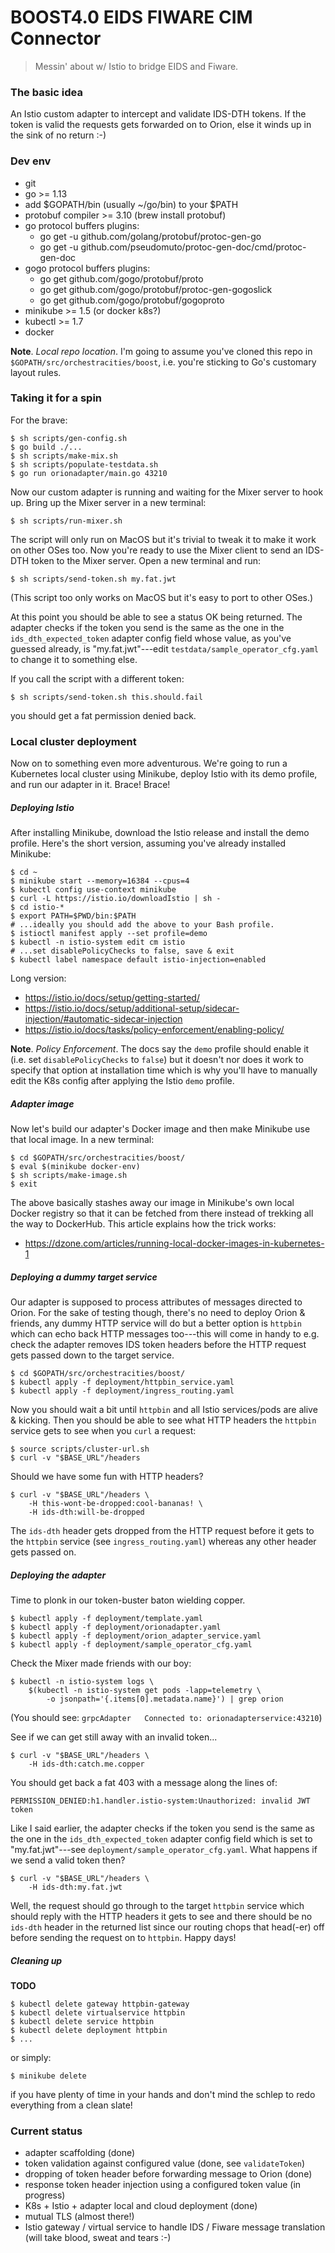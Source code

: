 BOOST4.0 EIDS FIWARE CIM Connector
==================================
> Messin' about w/ Istio to bridge EIDS and Fiware.


### The basic idea

An Istio custom adapter to intercept and validate IDS-DTH tokens. If the
token is valid the requests gets forwarded on to Orion, else it winds up
in the sink of no return :-)


### Dev env

* git
* go >= 1.13
* add $GOPATH/bin (usually ~/go/bin) to your $PATH
* protobuf compiler >= 3.10 (brew install protobuf)
* go protocol buffers plugins:
    - go get -u github.com/golang/protobuf/protoc-gen-go
    - go get -u github.com/pseudomuto/protoc-gen-doc/cmd/protoc-gen-doc
* gogo protocol buffers plugins:
    - go get github.com/gogo/protobuf/proto
    - go get github.com/gogo/protobuf/protoc-gen-gogoslick
    - go get github.com/gogo/protobuf/gogoproto
* minikube >= 1.5 (or docker k8s?)
* kubectl >= 1.7
* docker

**Note**. *Local repo location*. I'm going to assume you've cloned this
repo in `$GOPATH/src/orchestracities/boost`, i.e. you're sticking to Go's
customary layout rules.

### Taking it for a spin

For the brave:

    $ sh scripts/gen-config.sh
    $ go build ./...
    $ sh scripts/make-mix.sh
    $ sh scripts/populate-testdata.sh
    $ go run orionadapter/main.go 43210

Now our custom adapter is running and waiting for the Mixer server to
hook up. Bring up the Mixer server in a new terminal:

    $ sh scripts/run-mixer.sh

The script will only run on MacOS but it's trivial to tweak it to make
it work on other OSes too. Now you're ready to use the Mixer client to
send an IDS-DTH token to the Mixer server. Open a new terminal and run:

    $ sh scripts/send-token.sh my.fat.jwt

(This script too only works on MacOS but it's easy to port to other OSes.)

At this point you should be able to see a status OK being returned.
The adapter checks if the token you send is the same as the one in the
`ids_dth_expected_token` adapter config field whose value, as you've guessed
already, is "my.fat.jwt"---edit `testdata/sample_operator_cfg.yaml` to
change it to something else.

If you call the script with a different token:

    $ sh scripts/send-token.sh this.should.fail

you should get a fat permission denied back.


### Local cluster deployment

Now on to something even more adventurous. We're going to run a Kubernetes
local cluster using Minikube, deploy Istio with its demo profile, and run
our adapter in it. Brace! Brace!

##### Deploying Istio

After installing Minikube, download the Istio release and install the demo
profile. Here's the short version, assuming you've already installed Minikube:

    $ cd ~
    $ minikube start --memory=16384 --cpus=4
    $ kubectl config use-context minikube
    $ curl -L https://istio.io/downloadIstio | sh -
    $ cd istio-*
    $ export PATH=$PWD/bin:$PATH
    # ...ideally you should add the above to your Bash profile.
    $ istioctl manifest apply --set profile=demo
    $ kubectl -n istio-system edit cm istio
    # ...set disablePolicyChecks to false, save & exit
    $ kubectl label namespace default istio-injection=enabled

Long version:

- https://istio.io/docs/setup/getting-started/
- https://istio.io/docs/setup/additional-setup/sidecar-injection/#automatic-sidecar-injection
- https://istio.io/docs/tasks/policy-enforcement/enabling-policy/

**Note**. *Policy Enforcement*. The docs say the `demo` profile should enable
it (i.e. set `disablePolicyChecks` to `false`) but it doesn't nor does it
work to specify that option at installation time which is why you'll have
to manually edit the K8s config after applying the Istio `demo` profile.

##### Adapter image

Now let's build our adapter's Docker image and then make Minikube use
that local image. In a new terminal:

    $ cd $GOPATH/src/orchestracities/boost/
    $ eval $(minikube docker-env)
    $ sh scripts/make-image.sh
    $ exit

The above basically stashes away our image in Minikube's own local Docker
registry so that it can be fetched from there instead of trekking all
the way to DockerHub. This article explains how the trick works:

- https://dzone.com/articles/running-local-docker-images-in-kubernetes-1

##### Deploying a dummy target service

Our adapter is supposed to process attributes of messages directed to
Orion. For the sake of testing though, there's no need to deploy Orion
& friends, any dummy HTTP service will do but a better option is `httpbin`
which can echo back HTTP messages too---this will come in handy to e.g.
check the adapter removes IDS token headers before the HTTP request gets
passed down to the target service.

    $ cd $GOPATH/src/orchestracities/boost/
    $ kubectl apply -f deployment/httpbin_service.yaml
    $ kubectl apply -f deployment/ingress_routing.yaml

Now you should wait a bit until `httpbin` and all Istio services/pods are
alive & kicking. Then you should be able to see what HTTP headers the
`httpbin` service gets to see when you `curl` a request:

    $ source scripts/cluster-url.sh
    $ curl -v "$BASE_URL"/headers

Should we have some fun with HTTP headers?

    $ curl -v "$BASE_URL"/headers \
        -H this-wont-be-dropped:cool-bananas! \
        -H ids-dth:will-be-dropped

The `ids-dth` header gets dropped from the HTTP request before it
gets to the `httpbin` service (see `ingress_routing.yaml`) whereas
any other header gets passed on.

##### Deploying the adapter

Time to plonk in our token-buster baton wielding copper.

    $ kubectl apply -f deployment/template.yaml
    $ kubectl apply -f deployment/orionadapter.yaml
    $ kubectl apply -f deployment/orion_adapter_service.yaml
    $ kubectl apply -f deployment/sample_operator_cfg.yaml

Check the Mixer made friends with our boy:

    $ kubectl -n istio-system logs \
        $(kubectl -n istio-system get pods -lapp=telemetry \
            -o jsonpath='{.items[0].metadata.name}') | grep orion

(You should see: `grpcAdapter	Connected to: orionadapterservice:43210`)

See if we can get still away with an invalid token...

    $ curl -v "$BASE_URL"/headers \
        -H ids-dth:catch.me.copper

You should get back a fat 403 with a message along the lines of:

    PERMISSION_DENIED:h1.handler.istio-system:Unauthorized: invalid JWT token

Like I said earlier, the adapter checks if the token you send is the same
as the one in the `ids_dth_expected_token` adapter config field which is
set to "my.fat.jwt"---see `deployment/sample_operator_cfg.yaml`. What
happens if we send a valid token then?

    $ curl -v "$BASE_URL"/headers \
        -H ids-dth:my.fat.jwt

Well, the request should go through to the target `httpbin` service
which should reply with the HTTP headers it gets to see and there
should be no `ids-dth` header in the returned list since our routing
chops that head(-er) off before sending the request on to `httpbin`.
Happy days!

##### Cleaning up

**TODO**

    $ kubectl delete gateway httpbin-gateway
    $ kubectl delete virtualservice httpbin
    $ kubectl delete service httpbin
    $ kubectl delete deployment httpbin
    $ ...

or simply:

    $ minikube delete

if you have plenty of time in your hands and don't mind the schlep to
redo everything from a clean slate!


### Current status

* adapter scaffolding (done)
* token validation against configured value (done, see `validateToken`)
* dropping of token header before forwarding message to Orion (done)
* response token header injection using a configured token value (in progress)
* K8s + Istio + adapter local and cloud deployment (done)
* mutual TLS (almost there!)
* Istio gateway / virtual service to handle IDS / Fiware message translation
  (will take blood, sweat and tears :-)
